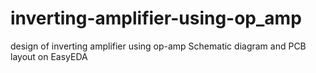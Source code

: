 # inverting-amplifier-using-op_amp
design of inverting amplifier using op-amp Schematic diagram and PCB layout on EasyEDA
